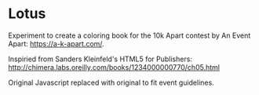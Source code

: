 # Lotus

Experiment to create a coloring book for the 10k Apart contest by An Event Apart: https://a-k-apart.com/. 

Inspiried from Sanders Kleinfeld's HTML5 for Publishers: http://chimera.labs.oreilly.com/books/1234000000770/ch05.html

Original Javascript replaced with original to fit event guidelines. 
